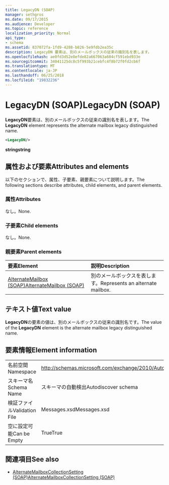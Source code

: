 ```yaml
---
title: LegacyDN (SOAP)
manager: sethgros
ms.date: 09/17/2015
ms.audience: Developer
ms.topic: reference
localization_priority: Normal
api_type:
- schema
ms.assetid: 837072fa-1fd9-4288-b826-5e9fdb2ea35c
description: LegacyDN 要素は、別のメールボックスの従来の識別名を表します。
ms.openlocfilehash: ae0fd3d52e8efde82a667063a604cf591ebd933e
ms.sourcegitcommit: 34041125dc8c5f993b21cebfc4f8b72f0fd2cb6f
ms.translationtype: MT
ms.contentlocale: ja-JP
ms.lasthandoff: 06/25/2018
ms.locfileid: "19832236"
---
```

# <a name="legacydn-soap"></a><span data-ttu-id="e239b-103">LegacyDN (SOAP)</span><span class="sxs-lookup"><span data-stu-id="e239b-103">LegacyDN (SOAP)</span></span>

<span data-ttu-id="e239b-104">**LegacyDN**要素は、別のメールボックスの従来の識別名を表します。</span><span class="sxs-lookup"><span data-stu-id="e239b-104">The **LegacyDN** element represents the alternate mailbox legacy distinguished name.</span></span> 
  
```XML
<LegacyDN/>
```

<span data-ttu-id="e239b-105">**string**</span><span class="sxs-lookup"><span data-stu-id="e239b-105">**string**</span></span>

## <a name="attributes-and-elements"></a><span data-ttu-id="e239b-106">属性および要素</span><span class="sxs-lookup"><span data-stu-id="e239b-106">Attributes and elements</span></span>

<span data-ttu-id="e239b-107">以下のセクションで、属性、子要素、親要素について説明します。</span><span class="sxs-lookup"><span data-stu-id="e239b-107">The following sections describe attributes, child elements, and parent elements.</span></span>
  
### <a name="attributes"></a><span data-ttu-id="e239b-108">属性</span><span class="sxs-lookup"><span data-stu-id="e239b-108">Attributes</span></span>

<span data-ttu-id="e239b-109">なし。</span><span class="sxs-lookup"><span data-stu-id="e239b-109">None.</span></span>
  
### <a name="child-elements"></a><span data-ttu-id="e239b-110">子要素</span><span class="sxs-lookup"><span data-stu-id="e239b-110">Child elements</span></span>

<span data-ttu-id="e239b-111">なし。</span><span class="sxs-lookup"><span data-stu-id="e239b-111">None.</span></span>
  
### <a name="parent-elements"></a><span data-ttu-id="e239b-112">親要素</span><span class="sxs-lookup"><span data-stu-id="e239b-112">Parent elements</span></span>

|<span data-ttu-id="e239b-113">**要素**</span><span class="sxs-lookup"><span data-stu-id="e239b-113">**Element**</span></span>|<span data-ttu-id="e239b-114">**説明**</span><span class="sxs-lookup"><span data-stu-id="e239b-114">**Description**</span></span>|
|:-----|:-----|
|[<span data-ttu-id="e239b-115">AlternateMailbox (SOAP)</span><span class="sxs-lookup"><span data-stu-id="e239b-115">AlternateMailbox (SOAP)</span></span>](alternatemailbox-soap.md) <br/> |<span data-ttu-id="e239b-116">別のメールボックスを表します。</span><span class="sxs-lookup"><span data-stu-id="e239b-116">Represents an alternate mailbox.</span></span>  <br/> |
   
## <a name="text-value"></a><span data-ttu-id="e239b-117">テキスト値</span><span class="sxs-lookup"><span data-stu-id="e239b-117">Text value</span></span>

<span data-ttu-id="e239b-118">**LegacyDN**の要素の値は、別のメールボックスの従来の識別名です。</span><span class="sxs-lookup"><span data-stu-id="e239b-118">The value of the **LegacyDN** element is the alternate mailbox legacy distinguished name.</span></span> 
  
## <a name="element-information"></a><span data-ttu-id="e239b-119">要素情報</span><span class="sxs-lookup"><span data-stu-id="e239b-119">Element information</span></span>

|||
|:-----|:-----|
|<span data-ttu-id="e239b-120">名前空間</span><span class="sxs-lookup"><span data-stu-id="e239b-120">Namespace</span></span>  <br/> |http://schemas.microsoft.com/exchange/2010/Autodiscover  <br/> |
|<span data-ttu-id="e239b-121">スキーマ名</span><span class="sxs-lookup"><span data-stu-id="e239b-121">Schema Name</span></span>  <br/> |<span data-ttu-id="e239b-122">スキーマの自動検出</span><span class="sxs-lookup"><span data-stu-id="e239b-122">Autodiscover schema</span></span>  <br/> |
|<span data-ttu-id="e239b-123">検証ファイル</span><span class="sxs-lookup"><span data-stu-id="e239b-123">Validation File</span></span>  <br/> |<span data-ttu-id="e239b-124">Messages.xsd</span><span class="sxs-lookup"><span data-stu-id="e239b-124">Messages.xsd</span></span>  <br/> |
|<span data-ttu-id="e239b-125">空に設定可能</span><span class="sxs-lookup"><span data-stu-id="e239b-125">Can be Empty</span></span>  <br/> |<span data-ttu-id="e239b-126">True</span><span class="sxs-lookup"><span data-stu-id="e239b-126">True</span></span>  <br/> |
   
## <a name="see-also"></a><span data-ttu-id="e239b-127">関連項目</span><span class="sxs-lookup"><span data-stu-id="e239b-127">See also</span></span>

- [<span data-ttu-id="e239b-128">AlternateMailboxCollectionSetting (SOAP)</span><span class="sxs-lookup"><span data-stu-id="e239b-128">AlternateMailboxCollectionSetting (SOAP)</span></span>](alternatemailboxcollectionsetting-soap.md)

